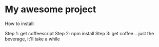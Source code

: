 My awesome project
===================

How to install:

Step 1: get coffeescript
Step 2: npm install
Step 3: get coffee... just the beverage, it'll take a while
